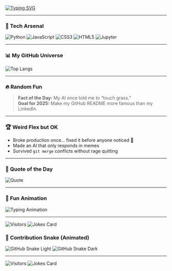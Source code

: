 <!-- Typing Intro Animation -->
[![Typing SVG](https://readme-typing-svg.herokuapp.com?font=Fira+Code&size=30&duration=3000&pause=1000&color=00C2FF&center=true&vCenter=true&width=600&lines=👋+Hey%2C+I+am+Dhruta;🧠+AI+Enthusiast+and+Code+Whisperer;⚡+Building+Agentic+AI;🎮+Debugging+like+a+Detective;🚀+Always+Experimenting)](https://git.io/typing-svg)

---

### 🚀 Tech Arsenal
![Python](https://img.shields.io/badge/-Python-FFD43B?style=for-the-badge&logo=python&logoColor=blue)
![JavaScript](https://img.shields.io/badge/-JavaScript-F7DF1E?style=for-the-badge&logo=javascript&logoColor=black)
![CSS3](https://img.shields.io/badge/-CSS3-1572B6?style=for-the-badge&logo=css3&logoColor=white)
![HTML5](https://img.shields.io/badge/-HTML5-E34F26?style=for-the-badge&logo=html5&logoColor=white)
![Jupyter](https://img.shields.io/badge/-Jupyter-F37626?style=for-the-badge&logo=jupyter&logoColor=white)

---

### 📊 My GitHub Universe
![Top Langs](https://github-readme-stats.vercel.app/api/top-langs/?username=Dhruta25&layout=compact&theme=tokyonight&cache_seconds=1800)

---

### 🔥 Random Fun
> **Fact of the Day:** My AI once told me to “touch grass.”  
> **Goal for 2025:** Make my GitHub README more famous than my LinkedIn.

---

### 🏆 Weird Flex but OK
- Broke production once… fixed it before anyone noticed 🤫  
- Made an AI that only responds in memes  
- Survived `git merge` conflicts without rage quitting

---

### 💬 Quote of the Day
![Quote](https://quotes-github-readme.vercel.app/api?type=horizontal&theme=tokyonight)

---

### 🎉 Fun Animation
![Typing Animation](https://readme-typing-svg.herokuapp.com?font=Fira+Code&size=22&duration=3500&pause=1000&color=FF6B6B&width=600&lines=Hey+I+am+Dhruta+👋;Welcome+to+my+GitHub+Universe+🚀;I+Build+AI+that+Sometimes+Listens+🧠;Let%E2%80%99s+Code+Something+Cool+🔥)

---

![Visitors](https://komarev.com/ghpvc/?username=Dhruta25&color=blue)
![Jokes Card](https://readme-jokes.vercel.app/api?theme=dark)


### 🐍 Contribution Snake (Animated)
![GitHub Snake Light](https://github.com/Dhruta25/Dhruta25/blob/output/github-contribution-grid-snake.svg#gh-light-mode-only)
![GitHub Snake Dark](https://github.com/Dhruta25/Dhruta25/blob/output/github-contribution-grid-snake-dark.svg#gh-dark-mode-only)

---

![Visitors](https://komarev.com/ghpvc/?username=Dhruta25&color=blue)
![Jokes Card](https://readme-jokes.vercel.app/api?theme=dark)

